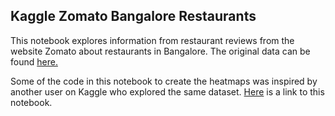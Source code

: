 ## Kaggle Zomato Bangalore Restaurants

This notebook explores information from restaurant reviews from the website Zomato about restaurants in Bangalore. The original data can be found [here.](https://www.kaggle.com/himanshupoddar/zomato-bangalore-restaurants)

Some of the code in this notebook to create the heatmaps was inspired by another user on Kaggle who explored the same dataset. [Here](https://www.kaggle.com/shahules/zomato-complete-eda-and-lstm-model) is a link to this notebook.